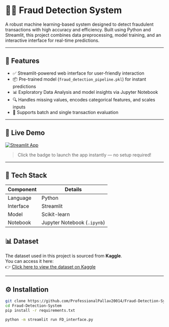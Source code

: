 # 🕵️‍♂️ Fraud Detection System

A robust machine learning-based system designed to detect fraudulent transactions with high accuracy and efficiency. Built using Python and Streamlit, this project combines data preprocessing, model training, and an interactive interface for real-time predictions.

---

## 🚀 Features

- ✅ Streamlit-powered web interface for user-friendly interaction  
- 📦 Pre-trained model (`fraud_detection_pipeline.pkl`) for instant predictions  
- 📊 Exploratory Data Analysis and model insights via Jupyter Notebook  
- 🔍 Handles missing values, encodes categorical features, and scales inputs  
- 🧠 Supports batch and single transaction evaluation  

---

## 🔗 Live Demo

[![Streamlit App](https://static.streamlit.io/badges/streamlit_badge_black_white.svg)](https://fraud-detection-system-8wny5mlvpnqrsnbhqmn8pa.streamlit.app/)

> Click the badge to launch the app instantly — no setup required!

---

## 🧰 Tech Stack

| Component        | Details                          |
|------------------|----------------------------------|
| Language         | Python                           |
| Interface        | Streamlit                        |
| Model            | Scikit-learn                     |
| Notebook         | Jupyter Notebook (`.ipynb`)      |

## 📊 Dataset

The dataset used in this project is sourced from **Kaggle**.  
You can access it here:  
👉 [Click here to view the dataset on Kaggle](https://www.kaggle.com/datasets/amanalisiddiqui/fraud-detection-dataset?resource=download)

---

## ⚙️ Installation

```bash
git clone https://github.com/ProfessionalPallav20014/Fraud-Detection-System.git
cd Fraud-Detection-System
pip install -r requirements.txt

python -m streamlit run FD_interface.py
